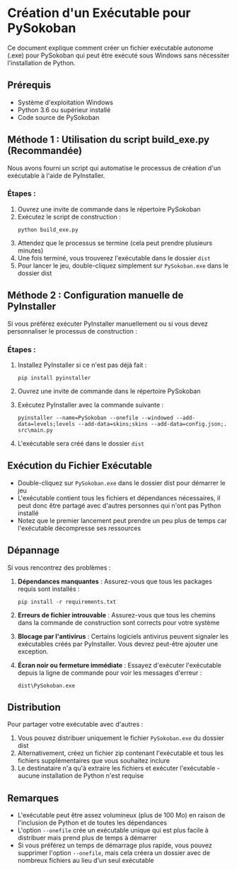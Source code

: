 # Création d'un Exécutable pour PySokoban

Ce document explique comment créer un fichier exécutable autonome (.exe) pour PySokoban qui peut être exécuté sous Windows sans nécessiter l'installation de Python.

## Prérequis

- Système d'exploitation Windows
- Python 3.6 ou supérieur installé
- Code source de PySokoban

## Méthode 1 : Utilisation du script build_exe.py (Recommandée)

Nous avons fourni un script qui automatise le processus de création d'un exécutable à l'aide de PyInstaller.

### Étapes :

1. Ouvrez une invite de commande dans le répertoire PySokoban
2. Exécutez le script de construction :
   ```
   python build_exe.py
   ```
3. Attendez que le processus se termine (cela peut prendre plusieurs minutes)
4. Une fois terminé, vous trouverez l'exécutable dans le dossier `dist`
5. Pour lancer le jeu, double-cliquez simplement sur `PySokoban.exe` dans le dossier dist

## Méthode 2 : Configuration manuelle de PyInstaller

Si vous préférez exécuter PyInstaller manuellement ou si vous devez personnaliser le processus de construction :

### Étapes :

1. Installez PyInstaller si ce n'est pas déjà fait :
   ```
   pip install pyinstaller
   ```

2. Ouvrez une invite de commande dans le répertoire PySokoban

3. Exécutez PyInstaller avec la commande suivante :
   ```
   pyinstaller --name=PySokoban --onefile --windowed --add-data=levels;levels --add-data=skins;skins --add-data=config.json;. src\main.py
   ```

4. L'exécutable sera créé dans le dossier `dist`

## Exécution du Fichier Exécutable

- Double-cliquez sur `PySokoban.exe` dans le dossier dist pour démarrer le jeu
- L'exécutable contient tous les fichiers et dépendances nécessaires, il peut donc être partagé avec d'autres personnes qui n'ont pas Python installé
- Notez que le premier lancement peut prendre un peu plus de temps car l'exécutable décompresse ses ressources

## Dépannage

Si vous rencontrez des problèmes :

1. **Dépendances manquantes** : Assurez-vous que tous les packages requis sont installés :
   ```
   pip install -r requirements.txt
   ```

2. **Erreurs de fichier introuvable** : Assurez-vous que tous les chemins dans la commande de construction sont corrects pour votre système

3. **Blocage par l'antivirus** : Certains logiciels antivirus peuvent signaler les exécutables créés par PyInstaller. Vous devrez peut-être ajouter une exception.

4. **Écran noir ou fermeture immédiate** : Essayez d'exécuter l'exécutable depuis la ligne de commande pour voir les messages d'erreur :
   ```
   dist\PySokoban.exe
   ```

## Distribution

Pour partager votre exécutable avec d'autres :

1. Vous pouvez distribuer uniquement le fichier `PySokoban.exe` du dossier dist
2. Alternativement, créez un fichier zip contenant l'exécutable et tous les fichiers supplémentaires que vous souhaitez inclure
3. Le destinataire n'a qu'à extraire les fichiers et exécuter l'exécutable - aucune installation de Python n'est requise

## Remarques

- L'exécutable peut être assez volumineux (plus de 100 Mo) en raison de l'inclusion de Python et de toutes les dépendances
- L'option `--onefile` crée un exécutable unique qui est plus facile à distribuer mais prend plus de temps à démarrer
- Si vous préférez un temps de démarrage plus rapide, vous pouvez supprimer l'option `--onefile`, mais cela créera un dossier avec de nombreux fichiers au lieu d'un seul exécutable